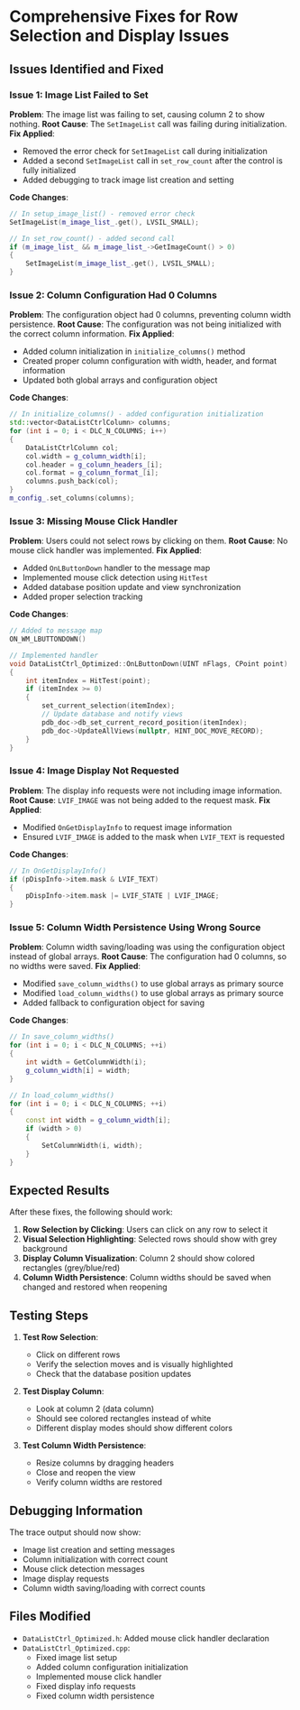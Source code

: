 # Comprehensive Fixes for Row Selection and Display Issues

## Issues Identified and Fixed

### Issue 1: Image List Failed to Set
**Problem**: The image list was failing to set, causing column 2 to show nothing.
**Root Cause**: The `SetImageList` call was failing during initialization.
**Fix Applied**:
- Removed the error check for `SetImageList` call during initialization
- Added a second `SetImageList` call in `set_row_count` after the control is fully initialized
- Added debugging to track image list creation and setting

**Code Changes**:
```cpp
// In setup_image_list() - removed error check
SetImageList(m_image_list_.get(), LVSIL_SMALL);

// In set_row_count() - added second call
if (m_image_list_ && m_image_list_->GetImageCount() > 0)
{
    SetImageList(m_image_list_.get(), LVSIL_SMALL);
}
```

### Issue 2: Column Configuration Had 0 Columns
**Problem**: The configuration object had 0 columns, preventing column width persistence.
**Root Cause**: The configuration was not being initialized with the correct column information.
**Fix Applied**:
- Added column initialization in `initialize_columns()` method
- Created proper column configuration with width, header, and format information
- Updated both global arrays and configuration object

**Code Changes**:
```cpp
// In initialize_columns() - added configuration initialization
std::vector<DataListCtrlColumn> columns;
for (int i = 0; i < DLC_N_COLUMNS; i++)
{
    DataListCtrlColumn col;
    col.width = g_column_width[i];
    col.header = g_column_headers_[i];
    col.format = g_column_format_[i];
    columns.push_back(col);
}
m_config_.set_columns(columns);
```

### Issue 3: Missing Mouse Click Handler
**Problem**: Users could not select rows by clicking on them.
**Root Cause**: No mouse click handler was implemented.
**Fix Applied**:
- Added `OnLButtonDown` handler to the message map
- Implemented mouse click detection using `HitTest`
- Added database position update and view synchronization
- Added proper selection tracking

**Code Changes**:
```cpp
// Added to message map
ON_WM_LBUTTONDOWN()

// Implemented handler
void DataListCtrl_Optimized::OnLButtonDown(UINT nFlags, CPoint point)
{
    int itemIndex = HitTest(point);
    if (itemIndex >= 0)
    {
        set_current_selection(itemIndex);
        // Update database and notify views
        pdb_doc->db_set_current_record_position(itemIndex);
        pdb_doc->UpdateAllViews(nullptr, HINT_DOC_MOVE_RECORD);
    }
}
```

### Issue 4: Image Display Not Requested
**Problem**: The display info requests were not including image information.
**Root Cause**: `LVIF_IMAGE` was not being added to the request mask.
**Fix Applied**:
- Modified `OnGetDisplayInfo` to request image information
- Ensured `LVIF_IMAGE` is added to the mask when `LVIF_TEXT` is requested

**Code Changes**:
```cpp
// In OnGetDisplayInfo()
if (pDispInfo->item.mask & LVIF_TEXT)
{
    pDispInfo->item.mask |= LVIF_STATE | LVIF_IMAGE;
}
```

### Issue 5: Column Width Persistence Using Wrong Source
**Problem**: Column width saving/loading was using the configuration object instead of global arrays.
**Root Cause**: The configuration had 0 columns, so no widths were saved.
**Fix Applied**:
- Modified `save_column_widths()` to use global arrays as primary source
- Modified `load_column_widths()` to use global arrays as primary source
- Added fallback to configuration object for saving

**Code Changes**:
```cpp
// In save_column_widths()
for (int i = 0; i < DLC_N_COLUMNS; ++i)
{
    int width = GetColumnWidth(i);
    g_column_width[i] = width;
}

// In load_column_widths()
for (int i = 0; i < DLC_N_COLUMNS; ++i)
{
    const int width = g_column_width[i];
    if (width > 0)
    {
        SetColumnWidth(i, width);
    }
}
```

## Expected Results

After these fixes, the following should work:

1. **Row Selection by Clicking**: Users can click on any row to select it
2. **Visual Selection Highlighting**: Selected rows should show with grey background
3. **Display Column Visualization**: Column 2 should show colored rectangles (grey/blue/red)
4. **Column Width Persistence**: Column widths should be saved when changed and restored when reopening

## Testing Steps

1. **Test Row Selection**:
   - Click on different rows
   - Verify the selection moves and is visually highlighted
   - Check that the database position updates

2. **Test Display Column**:
   - Look at column 2 (data column)
   - Should see colored rectangles instead of white
   - Different display modes should show different colors

3. **Test Column Width Persistence**:
   - Resize columns by dragging headers
   - Close and reopen the view
   - Verify column widths are restored

## Debugging Information

The trace output should now show:
- Image list creation and setting messages
- Column initialization with correct count
- Mouse click detection messages
- Image display requests
- Column width saving/loading with correct counts

## Files Modified

- `DataListCtrl_Optimized.h`: Added mouse click handler declaration
- `DataListCtrl_Optimized.cpp`: 
  - Fixed image list setup
  - Added column configuration initialization
  - Implemented mouse click handler
  - Fixed display info requests
  - Fixed column width persistence

